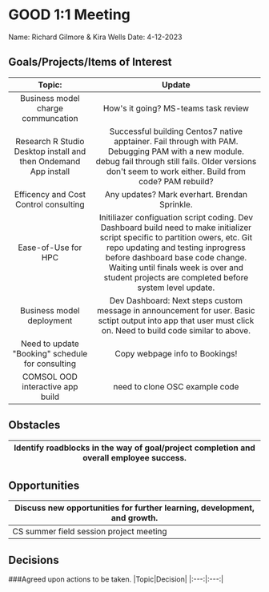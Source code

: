 # GOOD 1:1 Meeting 
Name: Richard Gilmore & Kira Wells
Date: 4-12-2023
## Goals/Projects/Items of Interest 
|Topic:|Update|
|:---:|:---:| 
| Business model charge communcation | How's it going? MS-teams task review
|Research R Studio Desktop install and then Ondemand App install | Successful building Centos7 native apptainer. Fail through with PAM. Debugging PAM with a new module. debug fail through still fails. Older versions don't seem to work either. Build from code? PAM rebuild?
| Efficency and Cost Control consulting | Any updates? Mark everhart. Brendan Sprinkle.
|Ease-of-Use for HPC| Initiliazer configuation script coding. Dev Dashboard build need to make initializer script specific to partition owers, etc. Git repo updating and testing inprogress before dashboard base code change. Waiting until finals week is over and student projects are completed before system level update. |
| Business model deployment | Dev Dashboard: Next steps custom message in announcement for user. Basic sctipt output into app that user must click on. Need to build code similar to above. 
| Need to update "Booking" schedule for consulting | Copy webpage info to Bookings!
|COMSOL OOD interactive app build| need to clone OSC example code

## Obstacles
|Identify roadblocks in the way of goal/project completion and overall employee success.|
|---|

## Opportunities 
|Discuss new opportunities for further learning, development, and growth.|
|---|
|CS summer field session project meeting | My Ansys project accepted. Building slide deck for introduction meeting.


## Decisions
###Agreed upon actions to be taken.
|Topic|Decision|
|:---:|:---:|

